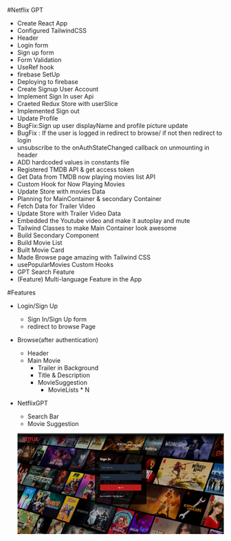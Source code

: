 #Netflix GPT

- Create React App
- Configured TailwindCSS
- Header
- Login form
- Sign up form
- Form Validation
- UseRef hook
- firebase SetUp
- Deploying to firebase
- Create Signup User Account
- Implement Sign In user Api
- Craeted Redux Store with userSlice
- Implemented Sign out
- Update Profile
- BugFix:Sign up user displayName and profile picture update
- BugFix : If the user is logged in redirect to browse/ if not then redirect to login
- unsubscribe to the onAuthStateChanged callback on unmounting in header
- ADD hardcoded values in constants file
- Registered TMDB API & get access token
- Get Data from TMDB now playing movies list API
- Custom Hook for Now Playing Movies
- Update Store with movies Data
- Planning for MainContainer & secondary Container
- Fetch Data for Trailer Video
- Update Store with Trailer Video Data
- Embedded the Youtube video and make it autoplay and mute
- Tailwind Classes to make Main Container look awesome
- Build Secondary Component
- Build Movie List
- Built Movie Card
- Made Browse page amazing with Tailwind CSS
- usePopularMovies Custom Hooks
- GPT Search Feature
- (Feature) Multi-language Feature in the App

#Features

- Login/Sign Up
  - Sign In/Sign Up form
  - redirect to browse Page
- Browse(after authentication)

  - Header
  - Main Movie
    - Trailer in Background
    - Title & Description
    - MovieSuggestion
      - MovieLists \* N

- NetflixGPT

  - Search Bar
  - Movie Suggestion

  ![Screenshot](image.png)
